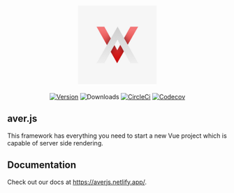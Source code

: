 <p align="center">
    <img width="180" src="assets/logo.jpeg" alt="averjs logo">
    <br><br>
    <a href="https://www.npmjs.com/package/@averjs/core"><img src="https://badgen.net/npm/v/@averjs/core?icon=npm" alt="Version"></a>
    <img src="https://img.shields.io/npm/dm/@averjs/core.svg" alt="Downloads"></a>
    <a href="https://circleci.com/gh/exreplay/aver.js"><img src="https://badgen.net/circleci/github/exreplay/aver.js?icon=circleci" alt="CircleCi"></a>
    <a href="https://codecov.io/gh/exreplay/aver.js"><img src="https://codecov.io/gh/exreplay/aver.js/branch/development/graph/badge.svg" alt="Codecov"></a>
</p>

## aver.js

This framework has everything you need to start a new Vue project which is capable of server side rendering.

## Documentation

Check out our docs at https://averjs.netlify.app/.